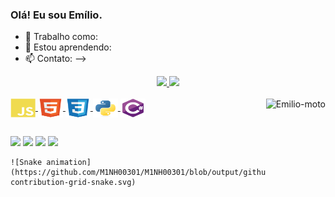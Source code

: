 ###  Olá! Eu sou Emílio.
- 🔭 Trabalho como:
- 🌱 Estou aprendendo:
- 📫 Contato:
-->

<div align="center">
  <a href="https://github.com/M1NH00301">
  <img height="180em" src="https://github-readme-stats.vercel.app/api?username=M1NH00301&show_icons=true&theme=synthwave&include_all_commits=true&count_private=true"/>
  <img height="180em" src="https://github-readme-stats.vercel.app/api/top-langs/?username=M1NH00301&layout=compact&langs_count=7&theme=synthwave"/>
</div>

  <div style="display: inline_block"><br>
  <img align="center" alt="Emilio-Js" height="30" width="40" src="https://raw.githubusercontent.com/devicons/devicon/master/icons/javascript/javascript-plain.svg">
  <img align="center" alt="Emilio-HTML" height="30" width="40" src="https://raw.githubusercontent.com/devicons/devicon/master/icons/html5/html5-original.svg">
  <img align="center" alt="Emilio-CSS" height="30" width="40" src="https://raw.githubusercontent.com/devicons/devicon/master/icons/css3/css3-original.svg">
  <img align="center" alt="Emilio-Python" height="30" width="40" src="https://raw.githubusercontent.com/devicons/devicon/master/icons/python/python-original.svg">
  <img align="center" alt="Emilio-Csharp" height="30" width="40" src="https://raw.githubusercontent.com/devicons/devicon/master/icons/csharp/csharp-original.svg">
  <img align="right" alt="Emilio-moto" src="https://i.pinimg.com/originals/18/a4/94/18a4949fc9c8067172d3b96e302e7097.gif" height="250em">
</div>
  
  ##
  
  <div> 
  <a href="https://www.instagram.com/zyon_tech/" target="_blank"><img src="https://img.shields.io/badge/-Instagram-%23E4405F?style=for-the-badge&logo=instagram&logoColor=white" target="_blank"></a>
 <a href="https://discord.com/channels/@me" target="_blank"><img src="https://img.shields.io/badge/Discord-7289DA?style=for-the-badge&logo=discord&logoColor=white" target="_blank"></a> 
  <a href = "mailto:emiliobr22@hotmail.com"><img src="https://img.shields.io/badge/-Gmail-%23333?style=for-the-badge&logo=gmail&logoColor=white" target="_blank"></a>
  <a href="https://www.linkedin.com/in/em%C3%ADlio-roberto-5a8115200/" target="_blank"><img src="https://img.shields.io/badge/-LinkedIn-%230077B5?style=for-the-badge&logo=linkedin&logoColor=white" target="_blank"></a>
    
    ![Snake animation](https://github.com/M1NH00301/M1NH00301/blob/output/github-contribution-grid-snake.svg)
  </div>
